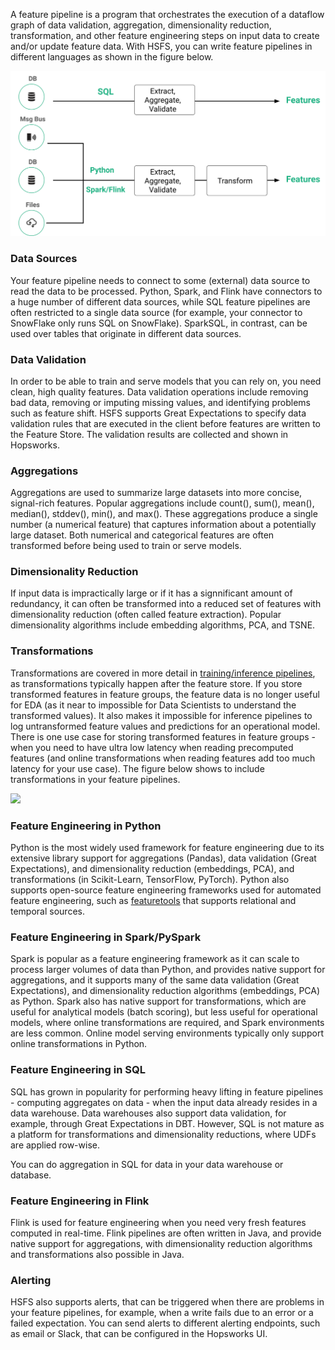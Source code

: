 A feature pipeline is a program that orchestrates the execution of a dataflow graph of data validation, aggregation, dimensionality reduction, transformation, and other feature engineering steps on input data to create and/or update feature data. With HSFS, you can write feature pipelines in different languages as shown in the figure below. 

<img src="/assets/images/concepts/fs/feature-pipelines.svg">

### Data Sources
Your feature pipeline needs to connect to some (external) data source to read the data to be processed. Python, Spark, and Flink have connectors to a huge number of different data sources, while SQL feature pipelines are often restricted to a single data source (for example, your connector to SnowFlake only runs SQL on SnowFlake). SparkSQL, in contrast, can be used over tables that originate in different  data sources.

### Data Validation
In order to be able to train and serve models that you can rely on, you need clean, high quality features. Data validation operations include removing bad data, removing or imputing missing values, and identifying problems such as feature shift. HSFS supports Great Expectations to specify data validation rules that are executed in the client before features are written to the Feature Store. The validation results are collected and shown in Hopsworks.

### Aggregations

Aggregations are used to summarize large datasets into more concise, signal-rich features. Popular aggregations include count(), sum(), mean(), median(), stddev(), min(), and max(). These aggregations produce a single number (a numerical feature) that captures information about a potentially large dataset. Both numerical and categorical features are often transformed before being used to train or serve models.

### Dimensionality Reduction
If input data is impractically large or if it has a signnificant amount of redundancy, it can often be transformed into a reduced set of features with dimensionality reduction (often called feature extraction). Popular dimensionality algorithms include embedding algorithms, PCA, and TSNE.

### Transformations
Transformations are covered in more detail in [training/inference pipelines](../feature-view/training_inference_pipelines.md), as transformations typically happen after the feature store. If you store transformed features in feature groups, the feature data is no longer useful for EDA (as it near to impossible for Data Scientists to understand the transformed values). It also makes it impossible for inference pipelines to log untransformed feature values and predictions for an operational model. There is one use case for storing transformed features in feature groups - when you need to have ultra low latency when reading precomputed features (and online transformations when reading features add too much latency for your use case). The figure below shows to include transformations in your feature pipelines. 

<img src="/assets/images/concepts/fs/feature-pipelines-with-transformations.svg">

### Feature Engineering in Python
Python is the most widely used framework for feature engineering due to its extensive library support for aggregations (Pandas), data validation (Great Expectations), and dimensionality reduction (embeddings, PCA), and transformations (in Scikit-Learn, TensorFlow, PyTorch). Python also supports open-source feature engineering frameworks used for automated feature engineering, such as [featuretools](https://www.featuretools.com/) that supports relational and temporal sources.


### Feature Engineering in Spark/PySpark

Spark is popular as a feature engineering framework as it can scale to process larger volumes of data than Python, and provides native support for aggregations, and it supports many of the same data validation (Great Expectations), and dimensionality reduction algorithms (embeddings, PCA) as Python. Spark also has native support for transformations, which are useful for analytical models (batch scoring), but less useful for operational models, where online transformations are required, and Spark environments are less common. Online model serving environments typically only support online transformations in Python.

### Feature Engineering in SQL

SQL has grown in popularity for performing heavy lifting in feature pipelines - computing aggregates on data - when the input data already resides in a data warehouse. Data warehouses also support data validation, for example, through Great Expectations in DBT. However, SQL is not mature as a platform for transformations and dimensionality reductions, where UDFs are applied row-wise.


You can do aggregation in SQL for data in your data warehouse or database.

### Feature Engineering in Flink

Flink is used for feature engineering when you need very fresh features computed in real-time. Flink pipelines are often written in Java, and provide native support for aggregations, with dimensionality reduction algorithms and transformations also possible in Java.


### Alerting

HSFS also supports alerts, that can be triggered when there are problems in your feature pipelines, for example, when a write fails due to an error or a failed expectation. You can send alerts to different alerting endpoints, such as email or Slack, that can be configured in the Hopsworks UI.

